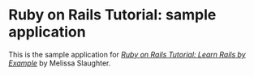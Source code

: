 # Ruby on Rails Tutorial: sample application

This is the sample application for
[*Ruby on Rails Tutorial: Learn Rails by Example*](http://railstutorial.org/)
by Melissa Slaughter.